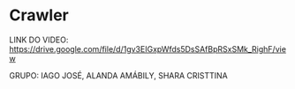 # Crawler

LINK DO VIDEO:
https://drive.google.com/file/d/1gv3EIGxpWfds5DsSAfBpRSxSMk_RighF/view

GRUPO: 
IAGO JOSÉ, ALANDA AMÁBILY, SHARA CRISTTINA
